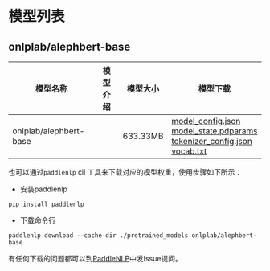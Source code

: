 #  模型列表

## onlplab/alephbert-base

| 模型名称 | 模型介绍 | 模型大小  | 模型下载 |
| --- | --- | --- | --- |
|onlplab/alephbert-base|  | 633.33MB | [model_config.json](https://bj.bcebos.com/paddlenlp/models/community/onlplab/alephbert-base/model_config.json)<br>[model_state.pdparams](https://bj.bcebos.com/paddlenlp/models/community/onlplab/alephbert-base/model_state.pdparams)<br>[tokenizer_config.json](https://bj.bcebos.com/paddlenlp/models/community/onlplab/alephbert-base/tokenizer_config.json)<br>[vocab.txt](https://bj.bcebos.com/paddlenlp/models/community/onlplab/alephbert-base/vocab.txt) |

也可以通过`paddlenlp` cli 工具来下载对应的模型权重，使用步骤如下所示：

* 安装paddlenlp

```shell
pip install paddlenlp
```

* 下载命令行

```shell
paddlenlp download --cache-dir ./pretrained_models onlplab/alephbert-base
```

有任何下载的问题都可以到[PaddleNLP](https://github.com/PaddlePaddle/PaddleNLP)中发Issue提问。
